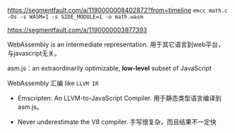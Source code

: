 https://segmentfault.com/a/1190000008402872?from=timeline
`emcc math.c -Os -s WASM=1 -s SIDE_MODULE=1 -o math.wasm`

https://segmentfault.com/a/1190000003977393


WebAssembly is an intermediate representation.
用于其它语言到web平台，与javascript无关。



asm.js：an extraordinarily optimizable, **low-level** subset of JavaScript


WebAssembly 汇编
like `LLVM IR`

- Emscripten: An LLVM-to-JavaScript Compiler.
用于静态类型语言编译到asm.js。

- Never underestimate the V8 compiler. 
手写很复杂，而且结果不一定快